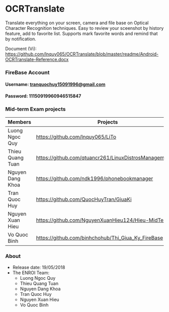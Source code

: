# OCRTranslate
Translate everything on your screen, camera and file base on Optical Character Recognition techniques. Easy to review your sceenshot by history feature, add to favorite list. Supports mark favorite words and remind that by notification. 

Document (Vi): https://github.com/lnquy065/OCRTranslate/blob/master/readme/Android-OCRTranslate-Reference.docx
### FireBase Account
#### Username: tranquochuy15091996@gmail.com
#### Password: 11150919960946515847

### Mid-term Exam projects
Members | Projects
-|-
Luong Ngoc Quy | https://github.com/lnquy065/LiTo
Thieu Quang Tuan | https://github.com/qtuancr261/LinuxDistrosManagement.git
Nguyen Dang Khoa | https://github.com/ndk1996/phonebookmanager
Tran Quoc Huy | https://github.com/QuocHuyTran/GiuaKi
Nguyen Xuan Hieu | https://github.com/NguyenXuanHieu124/Hieu-MidTerm
Vo Quoc Binh | https://github.com/binhchohub/Thi_Giua_Ky_FireBase

### About
- Release date: 19/05/2018
- The ENROI Team:
  + Luong Ngoc Quy
  + Thieu Quang Tuan
  + Nguyen Dang Khoa
  + Tran Quoc Huy
  + Nguyen Xuan Hieu
  + Vo Quoc Binh

